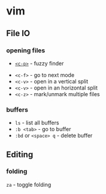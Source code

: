 # vim

## File IO

### opening files

* [`<c-p>`](https://github.com/kien/ctrlp.vim#basic-usage) - fuzzy finder
 - `<c-f>` - go to next mode
 - `<c-v>` - open in a vertical split
 - `<c-v>` - open in an horizontal split
 - `<c-z>` - mark/unmark multiple files
  
### buffers

* `ls` - list all buffers
* `:b <tab>` - go to buffer
* `:bd` or `<space> q` - delete buffer

## Editing

### folding

`za` - toggle folding

